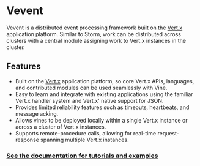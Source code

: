 Vevent
======

Vevent is a distributed event processing framework built on the
[Vert.x](http://vertx.io/) application platform. Similar to Storm, work
can be distributed across clusters with a central module assigning work
to Vert.x instances in the cluster.

## Features
* Built on the [Vert.x](http://vertx.io/) application platform, so core Vert.x
  APIs, languages, and contributed modules can be used seamlessly with Vine.
* Easy to learn and integrate with existing applications using the familiar
  Vert.x handler system and Vert.x' native support for JSON.
* Provides limited reliability features such as timeouts, heartbeats, and
  message acking.
* Allows vines to be deployed locally within a single Vert.x instance or across
  a cluster of Vert.x instances.
* Supports remote-procedure calls, allowing for real-time request-response
  spanning multiple Vert.x instances.

### [See the documentation for tutorials and examples](https://github.com/kuujo/vevent/wiki/Vevent)
